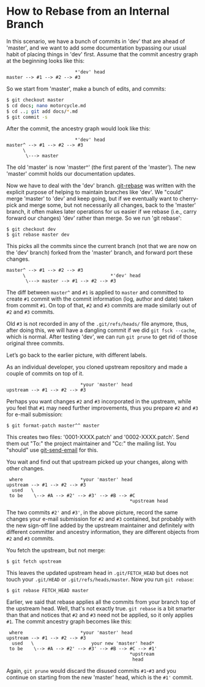 # How to Rebase from an Internal Branch

In this scenario, we have a bunch of commits in 'dev' that are ahead 
of 'master', and we want to add some documentation bypassing our usual habit of 
placing things in 'dev' first. Assume that the commit ancestry graph at the 
beginning looks like this:

```
                         *'dev' head
master --> #1 --> #2 --> #3
```

So we start from 'master', make a bunch of edits, and commits:

```sh
$ git checkout master
$ cd docs; nano motorcycle.md
$ cd ..; git add docs/*.md
$ git commit -s
```

After the commit, the ancestry graph would look like this:

```
                         *'dev' head
master^ --> #1 --> #2 --> #3
      \
       \---> master
```

The old 'master' is now 'master^' (the first parent of the 'master'). The new 
'master' commit holds our documentation updates.

Now we have to deal with the 'dev' branch. [git-rebase][1] was written with the 
explicit purpose of helping to maintain branches like 'dev'. We "could" merge 
'master' to 'dev' and keep going, but if we eventually want to cherry-pick and 
merge some, but not necessarily all changes, back to the 'master' branch, it 
often makes later operations for us easier if we rebase (i.e., carry forward 
our changes) 'dev' rather than merge. So we run 'git rebase':

```
$ git checkout dev
$ git rebase master dev
```

This picks all the commits since the current branch (not that we are now on the 
'dev' branch) forked from the 'master' branch, and forward port these changes.

```
master^ --> #1 --> #2 --> #3
      \                               *'dev' head
       \---> master --> #1 --> #2 --> #3
```

The diff between `master^` and `#1` is applied to `master` and committed to 
create `#1` commit with the commit information (log, author and date) taken 
from commit `#1`. On top of that, `#2` and `#3` commits are made similarly out 
of `#2` and `#3` commits.

Old `#3` is not recorded in any of the `.git/refs/heads/` file anymore, thus, 
after doing this, we will have a dangling commit if we did `git fsck --cache`, 
which is normal. After testing 'dev', we can run `git prune` to get rid of 
those original three commits.

Let’s go back to the earlier picture, with different labels.

As an individual developer, you cloned upstream repository and made a couple of 
commits on top of it.

```
                           *your 'master' head
upstream --> #1 --> #2 --> #3
```

Perhaps you want changes `#2` and `#3` incorporated in the upstream, while you 
feel that `#1` may need further improvements, thus you prepare `#2` and `#3` 
for e-mail submission:

```
$ git format-patch master^^ master
```

This creates two files: '0001-XXXX.patch' and '0002-XXXX.patch'. Send them out 
"To:" the project maintainer and "Cc:" the mailing list. You "should" use 
[git-send-email][2] for this.

You wait and find out that upstream picked up your changes, along with 
other changes.

```
 where                     *your 'master' head
upstream --> #1 --> #2 --> #3
  used   \
 to be    \--> #A --> #2' --> #3' --> #B --> #C
                                             *upstream head
```

The two commits `#2'` and `#3'`, in the above picture, record the same changes 
your e-mail submission for `#2` and `#3` contained, but probably with the new 
sign-off line added by the upstream maintainer and definitely with different 
committer and ancestry information, they are different objects from `#2` and 
`#3` commits.

You fetch the upstream, but not merge:

```
$ git fetch upstream
```

This leaves the updated upstream head in `.git/FETCH_HEAD` but does not touch 
your `.git/HEAD` or `.git/refs/heads/master`. Now you run `git rebase`: 

```
$ git rebase FETCH_HEAD master
```

Earlier, we said that rebase applies all the commits from your branch top of 
the upstream head. Well, that's not exactly true. `git rebase` is a bit smarter 
than that and notices that `#2` and `#3` need not be applied, so it only 
applies `#1`. The commit ancestry graph becomes like this:

```
 where                     *your 'master' head
upstream --> #1 --> #2 --> #3
  used   \                     your new 'master' head*
 to be    \--> #A --> #2' --> #3' --> #B --> #C --> #1'
                                             *upstream
                                              head
```

Again, `git prune` would discard the disused commits `#1`-`#3` and you continue 
on starting from the new 'master' head, which is the `#1'` commit.

[1]: https://git-scm.com/docs/git-rebase
[2]: https://git-scm.com/docs/git-send-email